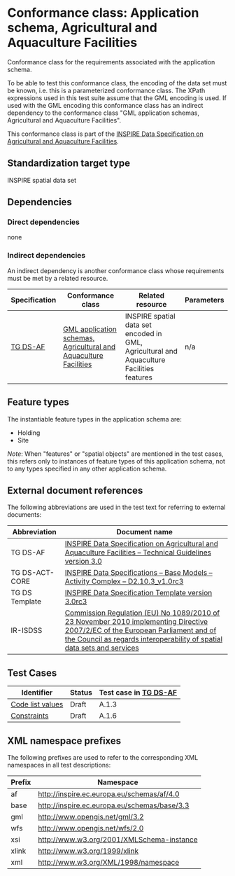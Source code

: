 # Conformance class: Application schema, Agricultural and Aquaculture Facilities

Conformance class for the requirements associated with the application schema. 

To be able to test this conformance class, the encoding of the data set must be known, i.e. this is a parameterized conformance class. The XPath expressions used in this test suite assume that the GML encoding is used. If used with the GML encoding this conformance class has an indirect dependency to the conformance class "GML application schemas, Agricultural and Aquaculture Facilities".

This conformance class is part of the [INSPIRE Data Specification on Agricultural and Aquaculture Facilities](../README.md).

## Standardization target type

INSPIRE spatial data set

## Dependencies

### Direct dependencies

none

### Indirect dependencies

An indirect dependency is another conformance class whose requirements must be met by a related resource.

| Specification | Conformance class | Related resource | Parameters |
| ------------- | ----------------- | ---------------- | ---------- |
| [TG DS-AF](./README.md#ref_TG_DS_AF) | [GML application schemas, Agricultural and Aquaculture Facilities](../af-gml/README.md) | INSPIRE spatial data set encoded in GML, Agricultural and Aquaculture Facilities features | n/a |
 
## Feature types <a name="feature-types"></a>

The instantiable feature types in the application schema are:

* Holding
* Site

*Note*: When "features" or "spatial objects" are mentioned in the test cases, this refers only to instances of feature types of this application schema, not to any types specified in any other application schema.

## External document references

The following abbreviations are used in the test text for referring to external documents:

Abbreviation                     | Document name
-------------------------------- | --------------------------------------------------
TG DS-AF <a name="ref_TG_DS_AF"></a>   | [INSPIRE Data Specification on Agricultural and Aquaculture Facilities – Technical Guidelines version 3.0](http://inspire.ec.europa.eu/documents/Data_Specifications/INSPIRE_DataSpecification_AF_v3.0.pdf)
TG DS-ACT-CORE <a name="ref_TG_DS_ACT-CORE"></a> | [INSPIRE Data Specifications – Base Models – Activity Complex – D2.10.3_v1.0rc3](https://inspire.ec.europa.eu/file/1538/download?token=mkf3-_OQ)
TG DS Template <a name="ref_TG_DS_tmpl"></a>   | [INSPIRE Data Specification Template version 3.0rc3](http://inspire.jrc.ec.europa.eu/documents/Data_Specifications/INSPIRE_DataSpecification_Template_v3.0rc3.pdf)
IR-ISDSS <a name="ref_IR-ISDSS"></a>   | [Commission Regulation (EU) No 1089/2010 of 23 November 2010 implementing Directive 2007/2/EC of the European Parliament and of the Council as regards interoperability of spatial data sets and services](https://eur-lex.europa.eu/eli/reg/2010/1089/2014-12-31)

## Test Cases

| Identifier                                                        | Status   | Test case in [TG DS-AF](#ref_TG_DS_AF)  |
| ----------------------------------------------------------------- | -------- | ------------ |
| [Code list values](./code-list-values.md)  | Draft  | A.1.3  |
| [Constraints](./constraints.md)  | Draft  | A.1.6  |


## XML namespace prefixes <a name="namespaces"></a>

The following prefixes are used to refer to the corresponding XML namespaces in all test descriptions:

Prefix         | Namespace
-------------- | -------------------------------------------------
af      	   | http://inspire.ec.europa.eu/schemas/af/4.0
base           | http://inspire.ec.europa.eu/schemas/base/3.3
gml            | http://www.opengis.net/gml/3.2
wfs            | http://www.opengis.net/wfs/2.0
xsi            | http://www.w3.org/2001/XMLSchema-instance
xlink          | http://www.w3.org/1999/xlink
xml            | http://www.w3.org/XML/1998/namespace
